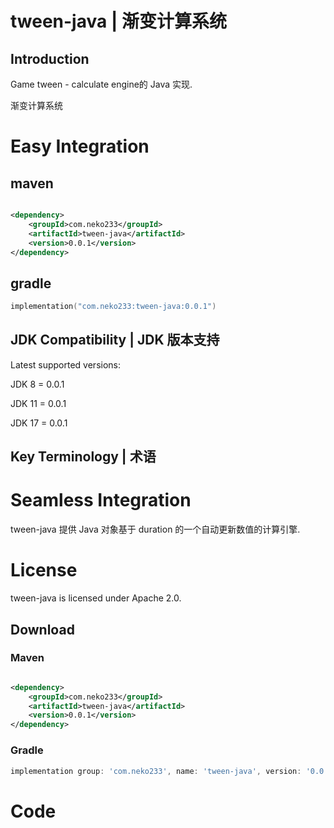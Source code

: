 # tween-java | 渐变计算系统

## Introduction

Game tween - calculate engine的 Java 实现.

渐变计算系统

# Easy Integration

## maven

```xml

<dependency>
    <groupId>com.neko233</groupId>
    <artifactId>tween-java</artifactId>
    <version>0.0.1</version>
</dependency>
```

## gradle

```kotlin
implementation("com.neko233:tween-java:0.0.1")

```

## JDK Compatibility | JDK 版本支持

Latest supported versions:

JDK 8 = 0.0.1

JDK 11 = 0.0.1

JDK 17 = 0.0.1

## Key Terminology | 术语

# Seamless Integration

tween-java 提供 Java 对象基于 duration 的一个自动更新数值的计算引擎.

# License

tween-java is licensed under Apache 2.0.

## Download

### Maven

```xml

<dependency>
    <groupId>com.neko233</groupId>
    <artifactId>tween-java</artifactId>
    <version>0.0.1</version>
</dependency>

```

### Gradle

```groovy
implementation group: 'com.neko233', name: 'tween-java', version: '0.0.1'
```

# Code

```java


```